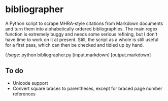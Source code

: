 # bibliographer

A Python script to scrape MHRA-style citations from Markdown documents and turn them into alphabetically ordered bibliographies. The main regex function is extremely buggy and needs some serious refining, but I don't have time to work on it at present. Still, the script as a whole is still useful for a first pass, which can then be checked and tidied up by hand.

*Usage*: python bibliographer.py [input.markdown] [output.markdown]

## To do

* Unicode support
* Convert square braces to parentheses, except for braced page number references
